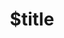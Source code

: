 ---
title: $title
second_title: Справочник по API GroupDocs.Parser для .NET
description: $description
type: docs
weight: $weight
url: /ru/net/$ref/
---